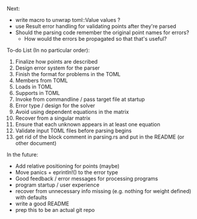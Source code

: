 Next:
- write macro to unwrap toml::Value values ?
- use Result error handling for validating points after they're parsed
- Should the parsing code remember the original point names for errors?
  - How would the errors be propagated so that that's useful?

To-do List (In no particular order):
1) Finalize how points are described
2) Design error system for the parser
3) Finish the format for problems in the TOML
4) Members from TOML
5) Loads in TOML
6) Supports in TOML
7) Invoke from commandline / pass target file at startup
8) Error type / design for the solver
9) Avoid using dependent equations in the matrix
10) Recover from a singular matrix
11) Ensure that each unknown appears in at least one equation
12) Validate input TOML files before parsing begins
13) get rid of the block comment in parsing.rs and put in the README (or other document)


In the future:
- Add relative positioning for points (maybe)
- Move panics + eprintln!() to the error type
- Good feedback / error messages for processing programs
- program startup / user experience
- recover from unnecessary info missing (e.g. nothing for weight defined) with defaults
- write a good README
- prep this to be an actual git repo